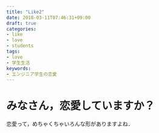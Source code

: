 ```yaml
---
title: "Like2"
date: 2018-03-11T07:46:31+09:00
draft: true
categories:
- like
- love
- students
tags:
- love
- 学生生活
keywords:
- エンジニア学生の恋愛
---
```



# みなさん，恋愛していますか？

恋愛って，めちゃくちゃいろんな形がありますよね．
